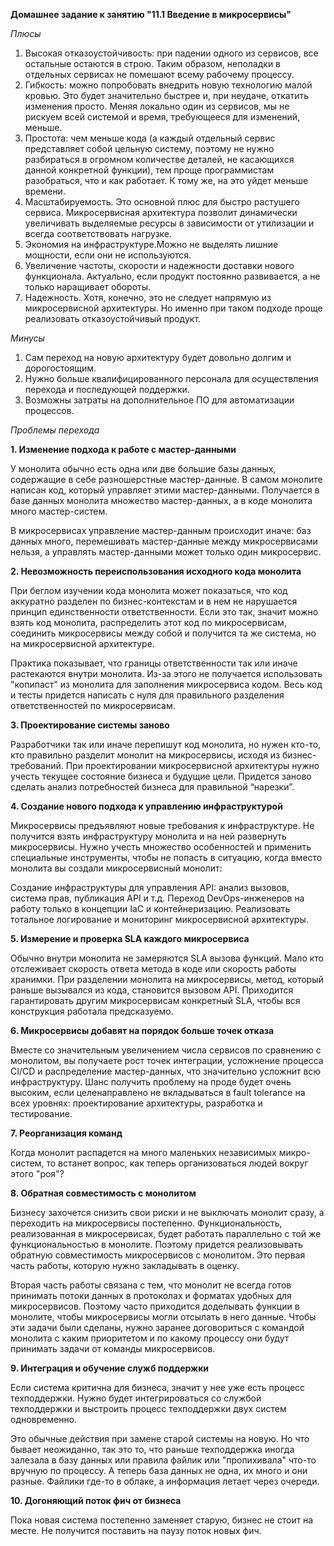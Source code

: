 **Домашнее задание к занятию "11.1 Введение в микросервисы"**

*Плюсы*


1. Высокая отказоустойчивость: при падении одного из сервисов, все остальные остаются в строю. Таким образом, неполадки в отдельных сервисах не помешают всему рабочему процессу.
2. Гибкость: можно попробовать внедрить новую технологию малой кровью. Это будет значительно быстрее и, при неудаче, откатить изменения просто. Меняя локально один из сервисов, мы не рискуем всей системой и время, требующееся для изменений, меньше.
3. Простота: чем меньше кода (а каждый отдельный сервис представляет собой цельную систему, поэтому не нужно разбираться в огромном количестве деталей, не касающихся данной конкретной функции), тем проще программистам разобраться, что и как работает. К тому же, на это уйдет меньше времени.
4. Масштабируемость. Это основной плюс для быстро растушего сервиса. Микросервисная архитектура позволит динамически увеличивать выделяемые ресурсы в зависимости от утилизации и всегда соответствовать нагрузке.
5. Экономия на инфраструктуре.Можно не выделять лишние мощности, если они не используются.
6. Увеличение частоты, скорости и надежности доставки нового функционала. Актуально, если продукт постоянно развивается, а не только наращивает обороты.
7. Надежность. Хотя, конечно, это не следует напрямую из микросервисной архитектуры. Но именно при таком подходе проще реализовать отказоустойчивый продукт.


*Минусы*


1. Сам переход на новую архитектуру будет довольно долгим и дорогостоящим.
2. Нужно больше квалифицированного персонала для осуществления перехода и последующей поддержки.
3. Возможны затраты на дополнительное ПО для автоматизации процессов.

*Проблемы перехода*

**1. Изменение подхода к работе с мастер-данными**

У монолита обычно есть одна или две большие базы данных, содержащие в себе разношерстные мастер-данные. В самом монолите написан код, который управляет этими мастер-данными. Получается в базе данных монолита множество мастер-данных, а в коде монолита много мастер-систем.

В микросервисах управление мастер-данным происходит иначе: баз данных много, перемешивать мастер-данные между микросервисами нельзя, а управлять мастер-данными может только один микросервис.

**2. Невозможность переиспользования исходного кода монолита**

При беглом изучении кода монолита может показаться, что код аккуратно разделен по бизнес-контекстам и в нем не нарушается принцип единственности ответственности. Если это так, значит можно взять код монолита, распределить этот код по микросервисам, соединить микросервисы между собой и получится та же система, но на микросервисной архитектуре.

Практика показывает, что границы ответственности так или иначе растекаются внутри монолита. Из-за этого не получается использовать "копипаст" из монолита для заполнения микросервиса кодом. Весь код и тесты придется написать с нуля для правильного разделения ответственностей по микросервисам.

**3. Проектирование системы заново**

Разработчики так или иначе перепишут код монолита, но нужен кто-то, кто правильно разделит монолит на микросервисы, исходя из бизнес-требований. При проектировании микросервисной архитектуры нужно учесть текущее состояние бизнеса и будущие цели. Придется заново сделать анализ потребностей бизнеса для правильной “нарезки”.

**4. Создание нового подхода к управлению инфраструктурой**

Микросервисы предъявляют новые требования к инфраструктуре. Не получится взять инфраструктуру монолита и на ней развернуть микросервисы. Нужно учесть множество особенностей и применить специальные инструменты, чтобы не попасть в ситуацию, когда вместо монолита вы создали микросервисный монолит:

Создание инфраструктуры для управления API: анализ вызовов, система прав, публикация API и т.д.
Переход DevOps-инженеров на работу только в концепции IaC и контейнеризацию.
Реализовать тотальное логирование и мониторинг микросервисной архитектуры.

**5. Измерение и проверка SLA каждого микросервиса**

Обычно внутри монолита не замеряются SLA вызова функций. Мало кто отслеживает скорость ответа метода в коде или скорость работы хранимки. При разделении монолита на микросервисы, метод, который раньше вызывался из кода, становится вызовом API. Приходится гарантировать другим микросервисам конкретный SLA, чтобы вся конструкция работала предсказуемо.

**6. Микросервисы добавят на порядок больше точек отказа**

Вместе со значительным увеличением числа сервисов по сравнению с монолитом, вы получаете рост точек интеграции, усложнение процесса CI/CD и распределение мастер-данных, что значительно усложнит всю инфраструктуру. Шанс получить проблему на проде будет очень высоким, если целенаправлено не вкладываться в fault tolerance на всех уровнях: проектирование архитектуры, разработка и тестирование.

**7. Реорганизация команд**

Когда монолит распадется на много маленьких независимых микро-систем, то встанет вопрос, как теперь организоваться людей вокруг этого "роя"?

**8. Обратная совместимость с монолитом**

Бизнесу захочется снизить свои риски и не выключать монолит сразу, а переходить на микросервисы постепенно. Функциональность, реализованная в микросервисах, будет работать параллельно с той же функциональностью в монолите. Поэтому придется реализовывать обратную совместимость микросервисов с монолитом. Это первая часть работы, которую нужно закладывать в оценку.

Вторая часть работы связана с тем, что монолит не всегда готов принимать потоки данных в протоколах и форматах удобных для микросервисов. Поэтому часто приходится доделывать функции в монолите, чтобы микросервисы могли отсылать в него данные. Чтобы эти задачи были сделаны, нужно заранее договориться с командой монолита с каким приоритетом и по какому процессу они будут принимать задачи от команды микросервисов.

**9. Интеграция и обучение служб поддержки**

Если система критична для бизнеса, значит у нее уже есть процесс техподдержки. Нужно будет интегрироваться со службой техподдержки и выстроить процесс техподдержки двух систем одновременно.

Это обычные действия при замене старой системы на новую. Но что бывает неожиданно, так это то, что раньше техподдержка иногда залезала в базу данных или правила файлик или "пропихивала" что-то вручную по процессу. А теперь база данных не одна, их много и они разные. Файлики где-то в облаке, а информация летает через очереди.

**10. Догоняющий поток фич от бизнеса**

Пока новая система постепенно заменяет старую, бизнес не стоит на месте. Не получится поставить на паузу поток новых фич. 